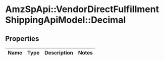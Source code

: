 # AmzSpApi::VendorDirectFulfillmentShippingApiModel::Decimal

## Properties
Name | Type | Description | Notes
------------ | ------------- | ------------- | -------------

